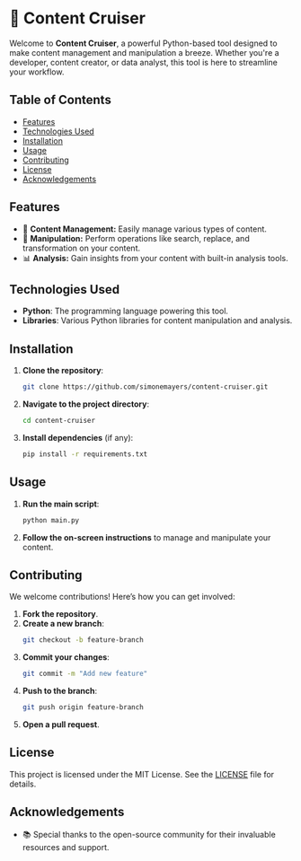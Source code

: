 # 🚀 Content Cruiser

Welcome to **Content Cruiser**, a powerful Python-based tool designed to make content management and manipulation a breeze. Whether you're a developer, content creator, or data analyst, this tool is here to streamline your workflow.

## Table of Contents

- [Features](#features)
- [Technologies Used](#technologies-used)
- [Installation](#installation)
- [Usage](#usage)
- [Contributing](#contributing)
- [License](#license)
- [Acknowledgements](#acknowledgements)

## Features

- 📝 **Content Management:** Easily manage various types of content.
- 🔄 **Manipulation:** Perform operations like search, replace, and transformation on your content.
- 📊 **Analysis:** Gain insights from your content with built-in analysis tools.

## Technologies Used

- **Python**: The programming language powering this tool.
- **Libraries**: Various Python libraries for content manipulation and analysis.

## Installation

1. **Clone the repository**:
   ```bash
   git clone https://github.com/simonemayers/content-cruiser.git
   ```
2. **Navigate to the project directory**:
   ```bash
   cd content-cruiser
   ```
3. **Install dependencies** (if any):
   ```bash
   pip install -r requirements.txt
   ```

## Usage

1. **Run the main script**:
   ```bash
   python main.py
   ```
2. **Follow the on-screen instructions** to manage and manipulate your content.

## Contributing

We welcome contributions! Here’s how you can get involved:

1. **Fork the repository**.
2. **Create a new branch**:
   ```bash
   git checkout -b feature-branch
   ```
3. **Commit your changes**:
   ```bash
   git commit -m "Add new feature"
   ```
4. **Push to the branch**:
   ```bash
   git push origin feature-branch
   ```
5. **Open a pull request**.

## License

This project is licensed under the MIT License. See the [LICENSE](LICENSE) file for details.

## Acknowledgements

- 📚 Special thanks to the open-source community for their invaluable resources and support.
